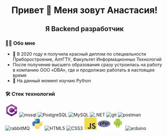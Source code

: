 <h1 align="center">Привет 👋 Меня зовут Анастасия!</h1>
<h2 align="center">Я Backend разработчик</h1>

<h3 align="left">👩‍💻 Обо мне</h3>

- 📕 В 2020 году я получила красный диплом по специальности Приборостроение, АлтГТУ, Факультет Информационных Технологий
- После получения высшего образования сразу устроилась на работу в компанию ООО «DBA», где и продолжаю работать в настоящее время
- 🧠 На данный момент изучаю Python

<h3 align="left">🛠 Стек технологий</h3>

<div align="left"> 
	<img src="https://raw.githubusercontent.com/devicons/devicon/master/icons/csharp/csharp-original.svg" alt="csharp" width="40" height="40" title="C#"/>
	<img src="https://www.svgrepo.com/show/303229/microsoft-sql-server-logo.svg" alt="mssql" width="40" height="40" title="MSSQL"/>
	<img src="https://raw.githubusercontent.com/danielcranney/readme-generator/main/public/icons/skills/postgresql-colored.svg" width="36" height="36" alt="PostgreSQL" title="PostgreSQL"/>
	<img src="https://raw.githubusercontent.com/danielcranney/readme-generator/main/public/icons/skills/mysql-colored.svg" width="36" height="36" alt="MySQL" title="MySQL"/>
	<img src="https://raw.githubusercontent.com/danielcranney/readme-generator/main/public/icons/skills/dot-net-colored.svg" width="36" height="36" alt=".NET" title=".NET"/>
	<img src="https://www.vectorlogo.zone/logos/git-scm/git-scm-icon.svg" alt="git" width="40" height="40" title="GIT"/>
	<img src="https://www.vectorlogo.zone/logos/getpostman/getpostman-icon.svg" alt="postman" width="40" height="40" title="Postman"/>
	<img src="https://www.vectorlogo.zone/logos/rabbitmq/rabbitmq-icon.svg" alt="rabbitMQ" width="40" height="40" title="RabbitMQ"/>
	<img src="https://raw.githubusercontent.com/devicons/devicon/master/icons/python/python-original.svg" alt="python" width="40" height="40" title="Python"/>
	<img src="https://raw.githubusercontent.com/danielcranney/readme-generator/main/public/icons/skills/html5-colored.svg" width="36" height="36" alt="HTML5" title="HTML5"/>
	<img src="https://raw.githubusercontent.com/danielcranney/readme-generator/main/public/icons/skills/css3-colored.svg" width="36" height="36" alt="CSS3" title="CSS3"/>
	<img src="https://raw.githubusercontent.com/devicons/devicon/master/icons/javascript/javascript-original.svg" alt="javascript" width="40" height="40" title="JavaScript"/>
	<img src="https://raw.githubusercontent.com/devicons/devicon/master/icons/php/php-original.svg" alt="php" width="40" height="40" title="PHP"/>
	<img src="https://raw.githubusercontent.com/devicons/devicon/master/icons/android/android-original-wordmark.svg" alt="android" width="40" height="40" title="Android"/>
	<img src="https://cdn.worldvectorlogo.com/logos/arduino-1.svg" alt="arduino" width="40" height="40" title="Arduino"/>
</div>